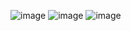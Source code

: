 ![image](https://github.com/viktordanchev/ConsoleGames-CSharp/assets/115632936/3e387fdd-9526-4259-adbf-5ab34d4d706f)
![image](https://github.com/viktordanchev/ConsoleGames-CSharp/assets/115632936/5939ce06-6832-41d1-b7b5-77ad497491ea)
![image](https://github.com/viktordanchev/ConsoleGames-CSharp/assets/115632936/83bd6a19-f308-474d-b0b6-c3d7c62a1ce6)
